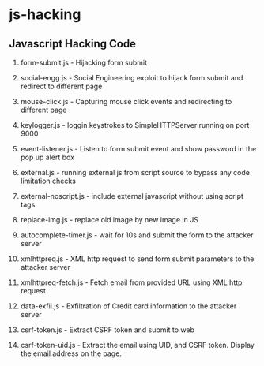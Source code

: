 # js-hacking
## Javascript Hacking Code

1. form-submit.js - Hijacking form submit
2. social-engg.js - Social Engineering exploit to hijack
                 form submit and redirect to different page
3. mouse-click.js - Capturing mouse click events and redirecting
	         to different page
4. keylogger.js - loggin keystrokes to SimpleHTTPServer running on port 9000

5. event-listener.js - Listen to form submit event and show password in the pop up alert box

6. external.js - running external js from script source to bypass any code limitation checks

7. external-noscript.js - include external javascript without using script tags

8. replace-img.js - replace old image by new image in JS

9. autocomplete-timer.js - wait for 10s and submit the form to the attacker server

10. xmlhttpreq.js -  XML http request to send form submit parameters to the attacker server

11. xmlhttpreq-fetch.js - Fetch email from provided URL using XML http request

12. data-exfil.js - Exfiltration of Credit card information to the attacker server

13. csrf-token.js - Extract CSRF token and submit to web

14. csrf-token-uid.js - Extract the email using UID, and CSRF token. Display the email address on the page.
